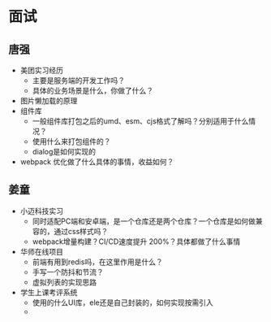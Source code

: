 # 面试

## 唐强

- 美团实习经历
	- 主要是服务端的开发工作吗？
	- 具体的业务场景是什么，你做了什么？
- 图片懒加载的原理
- 组件库
	- 一般组件库打包之后的umd、esm、cjs格式了解吗？分别适用于什么情况？
	- 使用什么来打包组件的？
	- dialog是如何实现的
- webpack 优化做了什么具体的事情，收益如何？

## 姜童

- 小迈科技实习
	- 同时适配PC端和安卓端，是一个仓库还是两个仓库？一个仓库是如何做兼容的，通过css样式吗？
	- webpack增量构建？CI/CD速度提升 200%？具体都做了什么事情
- 华师在线项目
	- 前端有用到redis吗，在这里作用是什么？
	- 手写一个防抖和节流？
	- 虚拟列表的实现思路
- 学生上课考评系统
	- 使用的什么UI库，ele还是自己封装的，如何实现按需引入
	- 